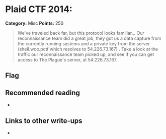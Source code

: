 # Plaid CTF 2014: 

**Category:** Misc
**Points:** 250

> We've traveled back far, but this protocol looks familiar... Our reconnaissance team did a great job, they got us a data capture from the currently running systems and a private key from the server (shell.woo.pctf which resolves to 54.226.73.167) . Take a look at the traffic our reconnaissance team picked up, and see if you can get access to The Plague's server, at 54.226.73.167.

## Flag


## Recommended reading
* <NONE>

## Links to other write-ups
* <NONE>

